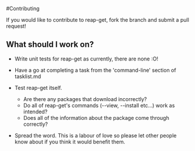 #Contributing

If you would like to contribute to reap-get, fork the branch and submit a pull request!

## What should I work on?

- Write unit tests for reap-get as currently, there are none :O!
- Have a go at completing a task from the 'command-line' section of tasklist.md
- Test reap-get itself.
    - Are there any packages that download incorrectly?
    - Do all of reap-get's commands (--view, --install etc...) work as intended?
    - Does all of the information about the package come through correctly?

- Spread the word. This is a labour of love so please let other people know about if you
  think it would benefit them.  


